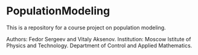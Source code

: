 # PopulationModeling

This is a repository for a course project on population modeling.

Authors: Fedor Sergeev and Vitaly Aksenov.
Institution: Moscow Istitute of Physics and Technology. Department of Control and Applied Mathematics.

